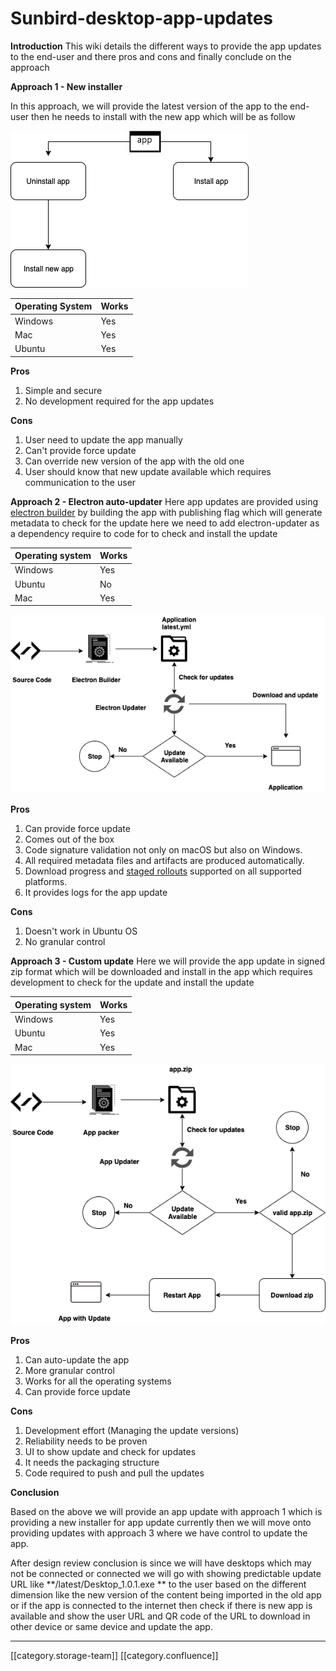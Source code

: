 # Sunbird-desktop-app-updates

**Introduction** This wiki details the different ways to provide the app updates to the end-user and there pros and cons and finally conclude on the approach

**Approach 1 - New installer**

In this approach, we will provide the latest version of the app to the end-user then he needs to install with the new app which will be as follow

![](<../../../../../../Design/sbdesign-ed-td-arch2/images/storage/App Updates 1.png>)

| Operating System | Works |
| ---------------- | ----- |
| Windows          | Yes   |
| Mac              | Yes   |
| Ubuntu           | Yes   |

**Pros**

1. Simple and secure
2. No development required for the app updates

**Cons**

1. User need to update the app manually&#x20;
2. Can't provide force update
3. Can override new version of the app with the old one
4. User should know that new update available which requires communication to the user

**Approach 2 - Electron auto-updater** Here app updates are provided using [electron builder](https://www.electron.build/) by building the app with publishing flag which will generate metadata to check for the update here we need to add electron-updater as a dependency require to code for to check and install the update

| Operating system | Works |
| ---------------- | ----- |
| Windows          | Yes   |
| Ubuntu           | No    |
| Mac              | Yes   |

![](<../../../../../../Design/sbdesign-ed-td-arch2/images/storage/App Updates electron builder.png>)

**Pros**

1. Can provide force update&#x20;
2. Comes out of the box
3. Code signature validation not only on macOS but also on Windows.
4. All required metadata files and artifacts are produced automatically.
5. Download progress and [staged rollouts](https://www.electron.build/auto-update#staged-rollouts) supported on all supported platforms.
6. It provides logs for the app update

**Cons**

1. Doesn't work in Ubuntu  OS
2. No granular control

**Approach 3 - Custom update** Here we will provide the app update in signed zip format which will be downloaded and install in the app which requires development to check for the update and install the update

| Operating system | Works |
| ---------------- | ----- |
| Windows          | Yes   |
| Ubuntu           | Yes   |
| Mac              | Yes   |

![](<../../../../../../Design/sbdesign-ed-td-arch2/images/storage/App Updates Custom.png>)

**Pros**

1. Can auto-update the app
2. More granular control
3. Works for all the operating systems
4. Can provide force update

**Cons**

1. Development effort (Managing the update versions)
2. Reliability needs to be proven
3. UI to show update and check for updates
4. It needs the packaging structure&#x20;
5. Code required to push and pull the updates

**Conclusion**

Based on the above we will provide an app update with approach 1 which is providing a new installer for app update currently then we will move onto providing updates with approach 3 where we have control to update the app.

After design review conclusion is since we will have desktops which may not be connected or connected we will go with showing predictable update URL like \*\*/latest/Desktop\_1.0.1.exe \*\* to the user based on the different dimension like the new version of the content being imported in the old app or if the app is connected to the internet then check if there is new app is available and show the user URL and QR code of the URL to download in other device or same device and update the app.

&#x20;&#x20;

***

\[\[category.storage-team]] \[\[category.confluence]]
